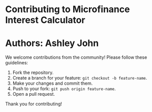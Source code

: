 # Contributing to Microfinance Interest Calculator
# Authors: Ashley John
We welcome contributions from the community! Please follow these guidelines:

1. Fork the repository.
2. Create a branch for your feature: `git checkout -b feature-name`.
3. Make your changes and commit them.
4. Push to your fork: `git push origin feature-name`.
5. Open a pull request.

Thank you for contributing!
